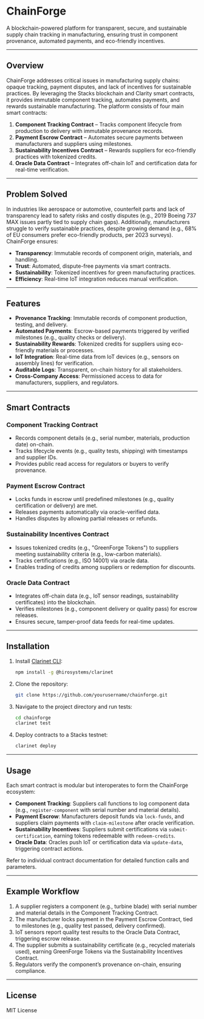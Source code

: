 # ChainForge

A blockchain-powered platform for transparent, secure, and sustainable supply chain tracking in manufacturing, ensuring trust in component provenance, automated payments, and eco-friendly incentives.

---

## Overview

ChainForge addresses critical issues in manufacturing supply chains: opaque tracking, payment disputes, and lack of incentives for sustainable practices. By leveraging the Stacks blockchain and Clarity smart contracts, it provides immutable component tracking, automates payments, and rewards sustainable manufacturing. The platform consists of four main smart contracts:

1. **Component Tracking Contract** – Tracks component lifecycle from production to delivery with immutable provenance records.
2. **Payment Escrow Contract** – Automates secure payments between manufacturers and suppliers using milestones.
3. **Sustainability Incentives Contract** – Rewards suppliers for eco-friendly practices with tokenized credits.
4. **Oracle Data Contract** – Integrates off-chain IoT and certification data for real-time verification.

---

## Problem Solved

In industries like aerospace or automotive, counterfeit parts and lack of transparency lead to safety risks and costly disputes (e.g., 2019 Boeing 737 MAX issues partly tied to supply chain gaps). Additionally, manufacturers struggle to verify sustainable practices, despite growing demand (e.g., 68% of EU consumers prefer eco-friendly products, per 2023 surveys). ChainForge ensures:

- **Transparency**: Immutable records of component origin, materials, and handling.
- **Trust**: Automated, dispute-free payments via smart contracts.
- **Sustainability**: Tokenized incentives for green manufacturing practices.
- **Efficiency**: Real-time IoT integration reduces manual verification.

---

## Features

- **Provenance Tracking**: Immutable records of component production, testing, and delivery.
- **Automated Payments**: Escrow-based payments triggered by verified milestones (e.g., quality checks or delivery).
- **Sustainability Rewards**: Tokenized credits for suppliers using eco-friendly materials or processes.
- **IoT Integration**: Real-time data from IoT devices (e.g., sensors on assembly lines) for verification.
- **Auditable Logs**: Transparent, on-chain history for all stakeholders.
- **Cross-Company Access**: Permissioned access to data for manufacturers, suppliers, and regulators.

---

## Smart Contracts

### Component Tracking Contract
- Records component details (e.g., serial number, materials, production date) on-chain.
- Tracks lifecycle events (e.g., quality tests, shipping) with timestamps and supplier IDs.
- Provides public read access for regulators or buyers to verify provenance.

### Payment Escrow Contract
- Locks funds in escrow until predefined milestones (e.g., quality certification or delivery) are met.
- Releases payments automatically via oracle-verified data.
- Handles disputes by allowing partial releases or refunds.

### Sustainability Incentives Contract
- Issues tokenized credits (e.g., "GreenForge Tokens") to suppliers meeting sustainability criteria (e.g., low-carbon materials).
- Tracks certifications (e.g., ISO 14001) via oracle data.
- Enables trading of credits among suppliers or redemption for discounts.

### Oracle Data Contract
- Integrates off-chain data (e.g., IoT sensor readings, sustainability certificates) into the blockchain.
- Verifies milestones (e.g., component delivery or quality pass) for escrow releases.
- Ensures secure, tamper-proof data feeds for real-time updates.

---

## Installation

1. Install [Clarinet CLI](https://docs.hiro.so/clarinet/getting-started):
   ```bash
   npm install -g @hirosystems/clarinet
   ```
2. Clone the repository:
   ```bash
   git clone https://github.com/yourusername/chainforge.git
   ```
3. Navigate to the project directory and run tests:
   ```bash
   cd chainforge
   clarinet test
   ```
4. Deploy contracts to a Stacks testnet:
   ```bash
   clarinet deploy
   ```

---

## Usage

Each smart contract is modular but interoperates to form the ChainForge ecosystem:

- **Component Tracking**: Suppliers call functions to log component data (e.g., `register-component` with serial number and material details).
- **Payment Escrow**: Manufacturers deposit funds via `lock-funds`, and suppliers claim payments with `claim-milestone` after oracle verification.
- **Sustainability Incentives**: Suppliers submit certifications via `submit-certification`, earning tokens redeemable with `redeem-credits`.
- **Oracle Data**: Oracles push IoT or certification data via `update-data`, triggering contract actions.

Refer to individual contract documentation for detailed function calls and parameters.

---

## Example Workflow

1. A supplier registers a component (e.g., turbine blade) with serial number and material details in the Component Tracking Contract.
2. The manufacturer locks payment in the Payment Escrow Contract, tied to milestones (e.g., quality test passed, delivery confirmed).
3. IoT sensors report quality test results to the Oracle Data Contract, triggering escrow release.
4. The supplier submits a sustainability certificate (e.g., recycled materials used), earning GreenForge Tokens via the Sustainability Incentives Contract.
5. Regulators verify the component’s provenance on-chain, ensuring compliance.

---

## License

MIT License


